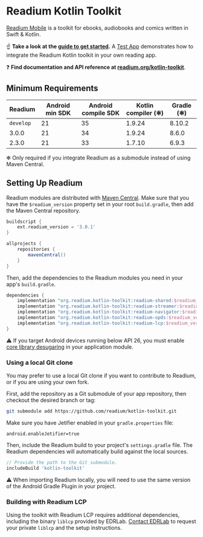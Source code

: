 # Readium Kotlin Toolkit

[Readium Mobile](https://github.com/readium/mobile) is a toolkit for ebooks, audiobooks and comics written in Swift & Kotlin.

:point_up: **Take a look at the [guide to get started](docs/guides/getting-started.md).** A [Test App](test-app) demonstrates how to integrate the Readium Kotlin toolkit in your own reading app.

:question: **Find documentation and API reference at [readium.org/kotlin-toolkit](https://readium.org/kotlin-toolkit)**.

## Minimum Requirements

| Readium   | Android min SDK | Android compile SDK | Kotlin compiler (✻) | Gradle (✻) |
|-----------|-----------------|---------------------|---------------------|------------|
| `develop` | 21              | 35                  | 1.9.24              | 8.10.2     |
| 3.0.0     | 21              | 34                  | 1.9.24              | 8.6.0      |
| 2.3.0     | 21              | 33                  | 1.7.10              | 6.9.3      |

✻ Only required if you integrate Readium as a submodule instead of using Maven Central.

## Setting Up Readium

Readium modules are distributed with [Maven Central](https://search.maven.org/search?q=g:org.readium.kotlin-toolkit). Make sure that you have the `$readium_version` property set in your root `build.gradle`, then add the Maven Central repository.

```groovy
buildscript {
    ext.readium_version = '3.0.1'
}

allprojects {
    repositories {
        mavenCentral()
    }
}
```

Then, add the dependencies to the Readium modules you need in your app's `build.gradle`.

```groovy
dependencies {
    implementation "org.readium.kotlin-toolkit:readium-shared:$readium_version"
    implementation "org.readium.kotlin-toolkit:readium-streamer:$readium_version"
    implementation "org.readium.kotlin-toolkit:readium-navigator:$readium_version"
    implementation "org.readium.kotlin-toolkit:readium-opds:$readium_version"
    implementation "org.readium.kotlin-toolkit:readium-lcp:$readium_version"
}
```

:warning: If you target Android devices running below API 26, you must enable [core library desugaring](https://developer.android.com/studio/write/java8-support#library-desugaring) in your application module.

### Using a local Git clone

You may prefer to use a local Git clone if you want to contribute to Readium, or if you are using your own fork.

First, add the repository as a Git submodule of your app repository, then checkout the desired branch or tag:

```sh
git submodule add https://github.com/readium/kotlin-toolkit.git
```

Make sure you have Jetifier enabled in your `gradle.properties` file:

```properties
android.enableJetifier=true
```

Then, include the Readium build to your project's `settings.gradle` file. The Readium dependencies will automatically build against the local sources.

```groovy
// Provide the path to the Git submodule.
includeBuild 'kotlin-toolkit'
```

:warning: When importing Readium locally, you will need to use the same version of the Android Gradle Plugin in your project.

### Building with Readium LCP

Using the toolkit with Readium LCP requires additional dependencies, including the binary `liblcp` provided by EDRLab. [Contact EDRLab](mailto:contact@edrlab.org) to request your private `liblcp` and the setup instructions.
